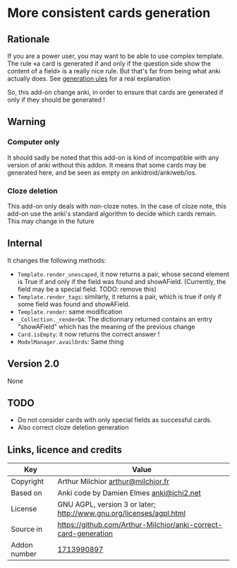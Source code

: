 # More consistent cards generation
## Rationale
If you are a power user, you may want to be able to use complex
template. The rule «a card is generated if and only if the question
side show the content of a field» is a really nice rule. But that's
far from being what anki actually does. See [generation
ules](https://github.com/Arthur-Milchior/anki/blob/master/documentation/templates_generation_rules.md)
for a real explanation

So, this add-on change anki, in order to ensure that cards are
generated if only if they should be generated !


## Warning
### Computer only
It should sadly be noted that this add-on is kind of incompatible with
any version of anki without this addon. It means that some cards may
be generated here, and be seen as empty on ankidroid/ankiweb/ios.

### Cloze deletion
This add-on only deals with non-cloze notes. In the case of cloze
note, this add-on use the anki's standard algorithm to decide which
cards remain. This may change in the future

## Internal
It changes the following methods:
* ```Template.render_unescaped```, it now returns a pair, whose second
  element is True if and only if the field was found and
  showAField. (Currently, the field may be a special field. TODO: remove this)
* ```Template.render_tags```: similarly, it returns a pair, which is
  true if only if some field was found and showAField.
* ```Template.render```: same modification
* ```_Collection._renderQA```: The dictionnary returned contains an
  entry "showAField" which has the meaning of the previous change
* ```Card.isEmpty```: it now returns the correct answer !
* ```ModelManager.availOrds```: Same thing

## Version 2.0
None
## TODO
* Do not consider cards with only special fields as successful cards.
* Also correct cloze deletion generation

## Links, licence and credits

Key         |Value
------------|-------------------------------------------------------------------
Copyright   | Arthur Milchior <arthur@milchior.fr>
Based on    | Anki code by Damien Elmes <anki@ichi2.net>
License     | GNU AGPL, version 3 or later; http://www.gnu.org/licenses/agpl.html
Source in   | https://github.com/Arthur-Milchior/anki-correct-card-generation
Addon number| [1713990897](https://ankiweb.net/shared/info/1713990897)
